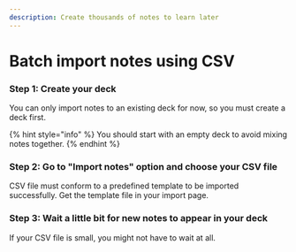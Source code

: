 ```yaml
---
description: Create thousands of notes to learn later
---
```


# Batch import notes using CSV

### Step 1: Create your deck

You can only import notes to an existing deck for now, so you must create a deck first.

{% hint style="info" %}
 You should start with an empty deck to avoid mixing notes together.
{% endhint %}

### Step 2: Go to "Import notes" option and choose your CSV file

CSV file must conform to a predefined template to be imported successfully. Get the template file in your import page.

### Step 3: Wait a little bit for new notes to appear in your deck

If your CSV file is small, you might not have to wait at all.



